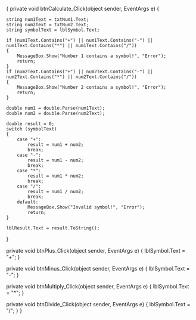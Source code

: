 {
private void btnCalculate_Click(object sender, EventArgs e)
{
   
    string num1Text = txtNum1.Text;
    string num2Text = txtNum2.Text;
    string symbolText = lblSymbol.Text;

    if (num1Text.Contains("+") || num1Text.Contains("-") || num1Text.Contains("*") || num1Text.Contains("/"))
    {
        MessageBox.Show("Number 1 contains a symbol!", "Error");
        return;
    }
    if (num2Text.Contains("+") || num2Text.Contains("-") || num2Text.Contains("*") || num2Text.Contains("/"))
    {
        MessageBox.Show("Number 2 contains a symbol!", "Error");
        return;
    }

    double num1 = double.Parse(num1Text);
    double num2 = double.Parse(num2Text);

    double result = 0;
    switch (symbolText)
    {
        case "+":
            result = num1 + num2;
            break;
        case "-":
            result = num1 - num2;
            break;
        case "*":
            result = num1 * num2;
            break;
        case "/":
            result = num1 / num2;
            break;
        default:
            MessageBox.Show("Invalid symbol!", "Error");
            return;
    }

    lblResult.Text = result.ToString();
}

private void btnPlus_Click(object sender, EventArgs e)
{
    lblSymbol.Text = "+";
}

private void btnMinus_Click(object sender, EventArgs e)
{
    lblSymbol.Text = "-";
}

private void btnMultiply_Click(object sender, EventArgs e)
{
    lblSymbol.Text = "*";
}

private void btnDivide_Click(object sender, EventArgs e)
{
    lblSymbol.Text = "/";
}
}
